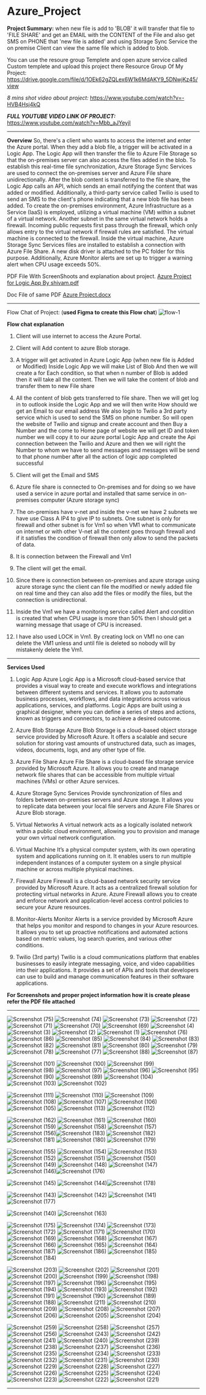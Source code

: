 # Azure_Project
**Project Summary:** 
when new file is add to 'BLOB' it will transfer that file to 'FILE SHARE' and get an EMAIL with the CONTENT of the File and also get SMS on PHONE that 'new file is added' and using Storage Sync Service the on premise Client can view the same file which is added to blob.

You can use the resoure group Templete and open azure service called Custom templete and upload this project there
Resource Group Of My Project: https://drive.google.com/file/d/1OEk62gZQLex6W1k6MdAKY9_5DNwjKz45/view

**8 mins shot video about project*:* https://www.youtube.com/watch?v=-HVB4Hsj4kQ


__*FULL YOUTUBE VIDEO LINK OF PROJECT:*__ https://www.youtube.com/watch?v=Mbb_aJYeyjI

---------------------------------------------------------------------------------------------------------------------------------------------------------------------------------------------------
**Overview**
So, there's a client who wants to access the internet and enter the Azure portal. When they add a blob file, a trigger will be activated in a Logic App. The Logic App will then transfer the file to Azure File Storage so that the on-premises server can also access the files added in the blob. To establish this real-time file synchronization, Azure Storage Sync Services are used to connect the on-premises server and Azure File share unidirectionally.
After the blob content is transferred to the file share, the Logic App calls an API, which sends an email notifying the content that was added or modified. Additionally, a third-party service called Twilio is used to send an SMS to the client's phone indicating that a new blob file has been added.
To create the on-premises environment, Azure Infrastructure as a Service (IaaS) is employed, utilizing a virtual machine (VM) within a subnet of a virtual network. Another subnet in the same virtual network holds a firewall. Incoming public requests first pass through the firewall, which only allows entry to the virtual network if firewall rules are satisfied. The virtual machine is connected to the firewall.
Inside the virtual machine, Azure Storage Sync Services files are installed to establish a connection with Azure File Share. A new disk driver is attached to the PC folder for this purpose. Additionally, Azure Monitor alerts are set up to trigger a warning alert when CPU usage exceeds 50%.

PDF File With ScreenShoots and explanation about project.
[Azure Project for Logic App By shivam.pdf](https://github.com/ShivamPratap2409/Azure_Project/files/13162108/Azure.Project.for.Logic.App.By.shivam.pdf)

Doc File of same PDF
[Azure Project.docx](https://github.com/ShivamPratap2409/Azure_Project/files/13162111/Azure.Project.docx)

--------------------------------------------------------------------------------------------------------------------------------------------------------------------------------------------------




Flow Chat of Project: (__used Figma to create this Flow chat__)
![flow-1](https://github.com/ShivamPratap2409/Azure_Project/assets/140940680/7392ff3a-1511-4b1d-946f-010fe8d48065)




**Flow chat explanation** 

1.	Client will use internet to access the Azure Portal.

2.	Client will Add content to azure Blob storage. 

3.	A trigger will get activated in Azure Logic App (when new file is Added or Modified)
Inside Logic App we will make List of Blob 
And then we will create a for Each condition, so that when n number of Blob is added then it will take all the content.
Then we will take the content of blob and transfer them to new File share 

4.	All the content of blob gets transferred to file share. 
Then we will get log in to outlook inside the Logic App and we will then write How should we get an Email to our email address
We also login to Twilio a 3rd party service which is used to send the SMS on phone number. 
So will open the website of Twilio and signup and create account and then Buy a Number and the come to Home page of website we will get ID and token number we will copy it to our azure portal Logic App and create the Api connection between the Twilio and Azure and then we will right the Number to whom we have to send messages and messages will be send to that phone number after all the action of logic app completed successful 

5.	Client will get the Email and SMS 

6.	Azure file share is connected to On-premises and for doing so we have used a service in azure portal and installed that same service in on-premises computer (Azure storage sync)

7.	The on-premises have v-net and inside the v-net we have 2 subnets we have use Class A IP4 to give IP to subnets.
One subnet is only for firewall and other subnet is for Vm1 so when VM1 what to communicate on internet or with other V-net all the content goes through firewall and if it satisfies the condition of firewall then only allow to send the packets of data.

8.	It is connection between the Firewall and Vm1 

9.	The client will get the email. 

10.	Since there is connection between on-premises and azure storage using azure storage sync the client can file the modified or newly added file on real time and they can also add the files or modify the files, but the connection is unidirectional.

11.	Inside the Vm1 we have a monitoring service called Alert and condition is created that when CPU usage is more than 50% then I should get a warning message that usage of CPU is increased.

12.	I have also used LOCK in Vm1. By creating lock on VM1 no one can delete the VM1 unless and until file is deleted so nobody will by mistakenly delete the Vm1.

-----------------------------------------------------------------------------------------------------------------------------------------------------------------------------------------------------------

**Services Used** 

1. Logic App
Azure Logic App is a Microsoft cloud-based service that provides a visual way to create and execute workflows and integrations between different systems and services. It allows you to automate business processes, workflows, and data integrations across various applications, services, and platforms. Logic Apps are built using a graphical designer, where you can define a series of steps and actions, known as triggers and connectors, to achieve a desired outcome.

2. Azure Blob Storage
Azure Blob Storage is a cloud-based object storage service provided by Microsoft Azure. It offers a scalable and secure solution for storing vast amounts of unstructured data, such as images, videos, documents, logs, and any other type of file.

3. Azure File Share
Azure File Share is a cloud-based file storage service provided by Microsoft Azure. It allows you to create and manage network file shares that can be accessible from multiple virtual machines (VMs) or other Azure services.

4. Azure Storage Sync Services
Provide synchronization of files and folders between on-premises servers and Azure storage. It allows you to replicate data between your local file servers and Azure File Shares or Azure Blob storage.

5. Virtual Networks
A virtual network acts as a logically isolated network within a public cloud environment, allowing you to provision and manage your own virtual network configuration.

6. Virtual Machine
It’s a physical computer system, with its own operating system and applications running on it. It enables users to run multiple independent instances of a computer system on a single physical machine or across multiple physical machines.

7. Firewall
Azure Firewall is a cloud-based network security service provided by Microsoft Azure. It acts as a centralized firewall solution for protecting virtual networks in Azure. Azure Firewall allows you to create and enforce network and application-level access control policies to secure your Azure resources. 

8. Monitor-Alerts
Monitor Alerts is a service provided by Microsoft Azure that helps you monitor and respond to changes in your Azure resources. It allows you to set up proactive notifications and automated actions based on metric values, log search queries, and various other conditions.

9. Twilio (3rd party)
Twilio is a cloud communications platform that enables businesses to easily integrate messaging, voice, and video capabilities into their applications. It provides a set of APIs and tools that developers can use to build and manage communication features in their software applications.


__For Screenshots and proper project information how it is create please refer the PDF file attached__

____________________________________________________________________________________________________________________________________________________________________________________

![Screenshot (75)](https://github.com/ShivamPratap2409/Azure_Project/assets/140940680/fd950ab4-000a-499f-b64f-02c33a35fd8c)
![Screenshot (74)](https://github.com/ShivamPratap2409/Azure_Project/assets/140940680/ffc112a4-e342-4896-8389-aa41f425d528)
![Screenshot (73)](https://github.com/ShivamPratap2409/Azure_Project/assets/140940680/1df05315-05db-47fe-aa24-87042104861c)
![Screenshot (72)](https://github.com/ShivamPratap2409/Azure_Project/assets/140940680/2a9995ee-7f50-4ffd-8a41-c043c0059354)
![Screenshot (71)](https://github.com/ShivamPratap2409/Azure_Project/assets/140940680/0a7a5ca7-3a8a-4384-8bc8-bc309d58b059)
![Screenshot (70)](https://github.com/ShivamPratap2409/Azure_Project/assets/140940680/ac4d1eea-a8db-4ab8-8a68-5af959443d6e)
![Screenshot (69)](https://github.com/ShivamPratap2409/Azure_Project/assets/140940680/420cbac1-7a96-41a4-9952-61a90e47df04)
![Screenshot (4)](https://github.com/ShivamPratap2409/Azure_Project/assets/140940680/56e04d12-8cbf-4d5e-8502-d59e6d7b5ea6)
![Screenshot (3)](https://github.com/ShivamPratap2409/Azure_Project/assets/140940680/a969b32c-cf5e-4c55-8011-81eb25e96905)
![Screenshot (2)](https://github.com/ShivamPratap2409/Azure_Project/assets/140940680/f844455c-e5e7-45a3-8a90-a67c3c09d0b7)
![Screenshot (1)](https://github.com/ShivamPratap2409/Azure_Project/assets/140940680/cabacd7d-f14e-4f68-b9e7-89357b0e2ade)
![Screenshot (76)](https://github.com/ShivamPratap2409/Azure_Project/assets/140940680/55a47cfd-eb00-4349-836c-876afcb81858)
![Screenshot (86)](https://github.com/ShivamPratap2409/Azure_Project/assets/140940680/d05f8939-cda4-49a1-90be-5b3d722d3935)
![Screenshot (85)](https://github.com/ShivamPratap2409/Azure_Project/assets/140940680/70df9ca1-e687-4142-b05f-c6e051872791)
![Screenshot (84)](https://github.com/ShivamPratap2409/Azure_Project/assets/140940680/8dbe4841-b63c-4ce9-a0e7-fb30d870c222)
![Screenshot (83)](https://github.com/ShivamPratap2409/Azure_Project/assets/140940680/cfc22414-67b8-42f4-bc32-230b27fd9941)
![Screenshot (82)](https://github.com/ShivamPratap2409/Azure_Project/assets/140940680/3e05c4bf-38dd-4f90-9db2-7ea6b6346d5c)
![Screenshot (81)](https://github.com/ShivamPratap2409/Azure_Project/assets/140940680/6caf6e97-5d92-4c94-9f54-938775f03974)
![Screenshot (80)](https://github.com/ShivamPratap2409/Azure_Project/assets/140940680/8b60b3ae-0203-4900-afef-7a83f8f64d0b)
![Screenshot (79)](https://github.com/ShivamPratap2409/Azure_Project/assets/140940680/bf5dea2f-fb99-429d-b6f6-818efb18b629)
![Screenshot (78)](https://github.com/ShivamPratap2409/Azure_Project/assets/140940680/4a770c34-3fb3-42b7-927f-77ffca9ad350)
![Screenshot (77)](https://github.com/ShivamPratap2409/Azure_Project/assets/140940680/c36747ef-b1b8-4a45-914c-e489386c69db)
![Screenshot (88)](https://github.com/ShivamPratap2409/Azure_Project/assets/140940680/8ad6774d-2672-4b69-8ce3-0846d4bb99b4)
![Screenshot (87)](https://github.com/ShivamPratap2409/Azure_Project/assets/140940680/cb36c6e7-8092-4bb2-8ba2-091f81a54e5b)


![Screenshot (101)](https://github.com/ShivamPratap2409/Azure_Project/assets/140940680/0dce44fd-5ecd-4f8f-b18a-ebce73ef005b)
![Screenshot (100)](https://github.com/ShivamPratap2409/Azure_Project/assets/140940680/0c4e16e1-c099-4aa3-a829-80fe57a096c1)
![Screenshot (99)](https://github.com/ShivamPratap2409/Azure_Project/assets/140940680/07436e46-bae5-41ab-9536-d266ccfa9ac9)
![Screenshot (98)](https://github.com/ShivamPratap2409/Azure_Project/assets/140940680/c87270dd-48ad-4004-a9f9-44754dc98b4b)
![Screenshot (97)](https://github.com/ShivamPratap2409/Azure_Project/assets/140940680/3792dd09-6a0e-479a-bfc8-8ff09ebb6fe5)
![Screenshot (96)](https://github.com/ShivamPratap2409/Azure_Project/assets/140940680/9c178a34-beaa-4160-9fca-1397b6f9b25a)
![Screenshot (95)](https://github.com/ShivamPratap2409/Azure_Project/assets/140940680/f9c01124-87af-4609-a37d-6e3058e7e45c)
![Screenshot (90)](https://github.com/ShivamPratap2409/Azure_Project/assets/140940680/e8f41705-bc94-49d2-b55a-a46d97a134cf)
![Screenshot (89)](https://github.com/ShivamPratap2409/Azure_Project/assets/140940680/c352e82a-cc30-4654-b4fe-5b300dda4bbe)
![Screenshot (104)](https://github.com/ShivamPratap2409/Azure_Project/assets/140940680/25e82071-0a31-42d2-81b7-3d73effd537f)
![Screenshot (103)](https://github.com/ShivamPratap2409/Azure_Project/assets/140940680/18c5857a-3c53-4881-9222-3b1fbb115fe7)
![Screenshot (102)](https://github.com/ShivamPratap2409/Azure_Project/assets/140940680/6c3c7f62-40a7-4202-967e-ed403798376e)

![Screenshot (111)](https://github.com/ShivamPratap2409/Azure_Project/assets/140940680/91e9cac9-3f91-4a56-8d55-3ff024b30a42)
![Screenshot (110)](https://github.com/ShivamPratap2409/Azure_Project/assets/140940680/747089fe-c933-425c-8ee8-0bde26cb1d96)
![Screenshot (109)](https://github.com/ShivamPratap2409/Azure_Project/assets/140940680/6da30f03-c405-4c8a-9d50-7426cc2d4bcf)
![Screenshot (108)](https://github.com/ShivamPratap2409/Azure_Project/assets/140940680/ad7a4945-5ed6-4474-858c-be664af69762)
![Screenshot (107)](https://github.com/ShivamPratap2409/Azure_Project/assets/140940680/97ba3d4d-caad-4562-bd73-401c1ea0cf19)
![Screenshot (106)](https://github.com/ShivamPratap2409/Azure_Project/assets/140940680/2dd7605f-e1ad-4160-8791-c00804aa7adc)
![Screenshot (105)](https://github.com/ShivamPratap2409/Azure_Project/assets/140940680/8de31864-e1bb-4186-99e3-2f394ca32c70)
![Screenshot (113)](https://github.com/ShivamPratap2409/Azure_Project/assets/140940680/8f768a60-68dd-4221-93b5-18ece1f729b4)
![Screenshot (112)](https://github.com/ShivamPratap2409/Azure_Project/assets/140940680/29c0d1f4-d5d6-4a6f-80dc-e771234345d4)


![Screenshot (162)](https://github.com/ShivamPratap2409/Azure_Project/assets/140940680/7e57c918-767c-4c39-8bd7-fe4be43bbf6a)
![Screenshot (161)](https://github.com/ShivamPratap2409/Azure_Project/assets/140940680/487f8374-01a6-4107-ab36-d78f233d96c0)
![Screenshot (160)](https://github.com/ShivamPratap2409/Azure_Project/assets/140940680/b84867ce-f6ad-4d9e-8f83-98aa3255f64f)
![Screenshot (159)](https://github.com/ShivamPratap2409/Azure_Project/assets/140940680/89d3ceec-93e5-4dc0-bc3a-875770df3ada)
![Screenshot (158)](https://github.com/ShivamPratap2409/Azure_Project/assets/140940680/aedd951d-4785-4c2e-b8d5-82aac1d223a2)
![Screenshot (157)](https://github.com/ShivamPratap2409/Azure_Project/assets/140940680/99770dfe-cb22-4f57-816f-6cf112545b86)
![Screenshot (156)](https://github.com/ShivamPratap2409/Azure_Project/assets/140940680/0d4d4ada-f800-4aa2-87ef-318bbc5d7dd0)![Screenshot (183)](https://github.com/ShivamPratap2409/Azure_Project/assets/140940680/638b1866-9a32-4260-b680-a3937431c045)
![Screenshot (182)](https://github.com/ShivamPratap2409/Azure_Project/assets/140940680/821a274a-e191-441e-9e53-9d382fc3af5c)
![Screenshot (181)](https://github.com/ShivamPratap2409/Azure_Project/assets/140940680/71000c37-0e06-46ff-84d7-75067fe5be70)
![Screenshot (180)](https://github.com/ShivamPratap2409/Azure_Project/assets/140940680/5edeb826-6230-49b4-89b2-0b9e856bca33)
![Screenshot (179)](https://github.com/ShivamPratap2409/Azure_Project/assets/140940680/8b136c9c-4ce7-4742-adfd-7c5c10d99ec3)

![Screenshot (155)](https://github.com/ShivamPratap2409/Azure_Project/assets/140940680/0afa253c-bd4b-46a5-a29f-812a6c67c645)
![Screenshot (154)](https://github.com/ShivamPratap2409/Azure_Project/assets/140940680/581575ec-3657-4ff7-a0ea-46ec13a51cec)
![Screenshot (153)](https://github.com/ShivamPratap2409/Azure_Project/assets/140940680/312160fb-568d-48b5-9d4d-34f77917b568)
![Screenshot (152)](https://github.com/ShivamPratap2409/Azure_Project/assets/140940680/0c8b0d79-68eb-4815-a8a2-4794b55efe0e)
![Screenshot (151)](https://github.com/ShivamPratap2409/Azure_Project/assets/140940680/6a6d7cf5-a8ed-4105-b874-7f1653b366dd)
![Screenshot (150)](https://github.com/ShivamPratap2409/Azure_Project/assets/140940680/2bb80dba-b307-4f90-ae30-30edda4c27c9)
![Screenshot (149)](https://github.com/ShivamPratap2409/Azure_Project/assets/140940680/b852453e-352b-4635-8bcb-1f25770ca1e4)
![Screenshot (148)](https://github.com/ShivamPratap2409/Azure_Project/assets/140940680/7958da8f-f4e4-445e-ad56-2d027361e64e)
![Screenshot (147)](https://github.com/ShivamPratap2409/Azure_Project/assets/140940680/48157f07-63b6-49ff-bf7d-6d604cac39a9)
![Screenshot (146)](https://github.com/ShivamPratap2409/Azure_Project/assets/140940680/d3074bd1-5769-4ba0-8e0e-1a60714e081c)![Screenshot (176)](https://github.com/ShivamPratap2409/Azure_Project/assets/140940680/6fbf2c66-1634-4127-86c6-c8100f810a53)

![Screenshot (145)](https://github.com/ShivamPratap2409/Azure_Project/assets/140940680/1fac91d4-06e7-421b-a5b3-78c53a07805e)
![Screenshot (144)](https://github.com/ShivamPratap2409/Azure_Project/assets/140940680/48ca54f0-a9a7-48c7-b1da-45fe39ba64c9)![Screenshot (178)](https://github.com/ShivamPratap2409/Azure_Project/assets/140940680/8e5617ab-6ef4-48ca-a8f5-7b34b157880d)

![Screenshot (143)](https://github.com/ShivamPratap2409/Azure_Project/assets/140940680/ddd0e36f-ba26-4cd9-a986-8790937b8f3e)
![Screenshot (142)](https://github.com/ShivamPratap2409/Azure_Project/assets/140940680/f67a0764-1586-4a9f-802c-f424df4e39f2)
![Screenshot (141)](https://github.com/ShivamPratap2409/Azure_Project/assets/140940680/df72a4f6-3977-417e-b3fa-b1cd867ca07a)![Screenshot (177)](https://github.com/ShivamPratap2409/Azure_Project/assets/140940680/fe19bd24-8095-491c-9599-90b55f20eaca)

![Screenshot (140)](https://github.com/ShivamPratap2409/Azure_Project/assets/140940680/45095f7e-bb5c-4d96-a7a6-63d9a10662b2)
![Screenshot (163)](https://github.com/ShivamPratap2409/Azure_Project/assets/140940680/ce182fc0-0fd5-45ef-a0bd-d968fed6f746)

![Screenshot (175)](https://github.com/ShivamPratap2409/Azure_Project/assets/140940680/c3540358-c71e-46da-a2f0-651b2d0fb867)
![Screenshot (174)](https://github.com/ShivamPratap2409/Azure_Project/assets/140940680/55b074b1-d174-4743-95e8-4515c34af048)
![Screenshot (173)](https://github.com/ShivamPratap2409/Azure_Project/assets/140940680/8a320eb6-97ac-4845-af1e-e3e978966718)
![Screenshot (172)](https://github.com/ShivamPratap2409/Azure_Project/assets/140940680/2995f8f9-a380-44b3-a248-c82dc1560677)
![Screenshot (171)](https://github.com/ShivamPratap2409/Azure_Project/assets/140940680/b1fb6d87-91b9-4594-8041-3cb991052ac7)
![Screenshot (170)](https://github.com/ShivamPratap2409/Azure_Project/assets/140940680/90da2bf9-b65e-41f7-9411-33e34c8243f5)
![Screenshot (169)](https://github.com/ShivamPratap2409/Azure_Project/assets/140940680/5b53cfa3-4671-4a67-b907-a056f01823c1)
![Screenshot (168)](https://github.com/ShivamPratap2409/Azure_Project/assets/140940680/1f367265-d8fb-4360-8462-075cafc153b5)
![Screenshot (167)](https://github.com/ShivamPratap2409/Azure_Project/assets/140940680/12047c13-8f5f-48f8-9e97-f066cc769b33)
![Screenshot (166)](https://github.com/ShivamPratap2409/Azure_Project/assets/140940680/1e6447a7-7f9e-45a6-b68c-911a2f33e13f)
![Screenshot (165)](https://github.com/ShivamPratap2409/Azure_Project/assets/140940680/02b4c91d-ac4e-46f9-972e-af6430d86196)
![Screenshot (164)](https://github.com/ShivamPratap2409/Azure_Project/assets/140940680/eb42220c-a833-4946-ae4e-e05577aa81a2)
![Screenshot (187)](https://github.com/ShivamPratap2409/Azure_Project/assets/140940680/a9bec5ff-a08f-4bb6-9b0e-22b4893b57c3)
![Screenshot (186)](https://github.com/ShivamPratap2409/Azure_Project/assets/140940680/8ab1fde1-7e03-4ed1-9c50-6d62eef78cb2)
![Screenshot (185)](https://github.com/ShivamPratap2409/Azure_Project/assets/140940680/6d01df50-a242-425e-a44d-8f70b987c920)
![Screenshot (184)](https://github.com/ShivamPratap2409/Azure_Project/assets/140940680/3ef3c71e-727d-4991-b331-81df30424aca)



![Screenshot (203)](https://github.com/ShivamPratap2409/Azure_Project/assets/140940680/c29249a8-542d-4a69-aac9-9617d65948be)
![Screenshot (202)](https://github.com/ShivamPratap2409/Azure_Project/assets/140940680/4a21f3f2-bfb2-433b-a970-b40bf058296b)
![Screenshot (201)](https://github.com/ShivamPratap2409/Azure_Project/assets/140940680/ca03d121-43ac-4e2b-a07c-522815f75de9)
![Screenshot (200)](https://github.com/ShivamPratap2409/Azure_Project/assets/140940680/5e723091-874c-4874-8d16-d0cf51affa00)
![Screenshot (199)](https://github.com/ShivamPratap2409/Azure_Project/assets/140940680/e721a1ac-2dd3-4a46-8837-13fe27d9086e)
![Screenshot (198)](https://github.com/ShivamPratap2409/Azure_Project/assets/140940680/c3d08893-7084-434a-9990-7a44b57a5e84)
![Screenshot (197)](https://github.com/ShivamPratap2409/Azure_Project/assets/140940680/68bbe98b-60c3-4c50-a656-d01e670e6866)
![Screenshot (196)](https://github.com/ShivamPratap2409/Azure_Project/assets/140940680/75e1bc8d-8e0c-4839-80da-100f9e0ad586)
![Screenshot (195)](https://github.com/ShivamPratap2409/Azure_Project/assets/140940680/44dfb0e3-5084-4177-b5fb-1342e4d4dccd)
![Screenshot (194)](https://github.com/ShivamPratap2409/Azure_Project/assets/140940680/e54b243b-e08c-475b-abb7-5afa6061105b)
![Screenshot (193)](https://github.com/ShivamPratap2409/Azure_Project/assets/140940680/fc26e5e1-01c8-4999-96aa-578bb7cc3684)
![Screenshot (192)](https://github.com/ShivamPratap2409/Azure_Project/assets/140940680/08317f8e-ebff-4d31-b6e9-ab4b8dc30224)
![Screenshot (191)](https://github.com/ShivamPratap2409/Azure_Project/assets/140940680/a0b74ef1-765e-4fd1-973d-20ed1a3e14e7)
![Screenshot (190)](https://github.com/ShivamPratap2409/Azure_Project/assets/140940680/085a652f-e1ee-4f07-a8e9-5e872a41ac84)
![Screenshot (189)](https://github.com/ShivamPratap2409/Azure_Project/assets/140940680/9548e2bc-1cf1-47ff-a99c-d62a6511af91)
![Screenshot (188)](https://github.com/ShivamPratap2409/Azure_Project/assets/140940680/058e8b56-a971-4f18-a5b8-5f402fb7c100)
![Screenshot (211)](https://github.com/ShivamPratap2409/Azure_Project/assets/140940680/2931de1d-5572-4f8f-a488-1ac1fe78446c)
![Screenshot (210)](https://github.com/ShivamPratap2409/Azure_Project/assets/140940680/a2712469-f586-47d3-a28b-e2d17cd497e4)
![Screenshot (209)](https://github.com/ShivamPratap2409/Azure_Project/assets/140940680/6f9cb605-af3e-4852-888b-fa92b18c1089)
![Screenshot (208)](https://github.com/ShivamPratap2409/Azure_Project/assets/140940680/8070c5ec-bad7-4dfd-b9d5-b287e494f91e)
![Screenshot (207)](https://github.com/ShivamPratap2409/Azure_Project/assets/140940680/9471e35f-8b57-4c40-8a2b-5de39ef87dfc)
![Screenshot (206)](https://github.com/ShivamPratap2409/Azure_Project/assets/140940680/aabcce25-5bba-41fc-b732-31372562ad6e)
![Screenshot (205)](https://github.com/ShivamPratap2409/Azure_Project/assets/140940680/29c3d960-ae30-4138-a1c7-76f3f45e03b6)
![Screenshot (204)](https://github.com/ShivamPratap2409/Azure_Project/assets/140940680/ebbb9ab8-ebb5-423b-9a8d-0cbe3cc84c22)


![Screenshot (259)](https://github.com/ShivamPratap2409/Azure_Project/assets/140940680/673c4fcb-a10d-4f52-bb63-c1b2c6a67869)
![Screenshot (258)](https://github.com/ShivamPratap2409/Azure_Project/assets/140940680/3f56b42a-3c98-41b0-9f26-cb4b124d78c7)
![Screenshot (257)](https://github.com/ShivamPratap2409/Azure_Project/assets/140940680/700680fb-294b-48d2-b5de-004884ae50a1)
![Screenshot (256)](https://github.com/ShivamPratap2409/Azure_Project/assets/140940680/4a42ab72-915f-41c4-8af5-33a0d4c874ec)
![Screenshot (243)](https://github.com/ShivamPratap2409/Azure_Project/assets/140940680/a8976528-1cbe-4ceb-b9c7-9ec8775ff0c9)
![Screenshot (242)](https://github.com/ShivamPratap2409/Azure_Project/assets/140940680/a114b903-d504-4760-9f46-1188eeb06d15)
![Screenshot (241)](https://github.com/ShivamPratap2409/Azure_Project/assets/140940680/ec0c5196-421d-4bc3-84e7-fb126bfc631b)
![Screenshot (240)](https://github.com/ShivamPratap2409/Azure_Project/assets/140940680/bebaee5d-7ff9-4692-8b36-0d8a2c1e3496)
![Screenshot (239)](https://github.com/ShivamPratap2409/Azure_Project/assets/140940680/e16040dc-b436-42db-8fec-030549eaa74f)
![Screenshot (238)](https://github.com/ShivamPratap2409/Azure_Project/assets/140940680/97423362-d631-468c-8a90-cda973e4d8a4)
![Screenshot (237)](https://github.com/ShivamPratap2409/Azure_Project/assets/140940680/2c926c4a-d574-4503-a36a-649b9f31a94b)
![Screenshot (236)](https://github.com/ShivamPratap2409/Azure_Project/assets/140940680/b374ddc4-5467-445d-8f46-4c0fc0a7c27f)
![Screenshot (235)](https://github.com/ShivamPratap2409/Azure_Project/assets/140940680/ffc8e283-d556-4cea-92aa-b5b4c1caac73)
![Screenshot (234)](https://github.com/ShivamPratap2409/Azure_Project/assets/140940680/daa5ca0c-9540-4ca0-82bf-612dede88f1a)
![Screenshot (233)](https://github.com/ShivamPratap2409/Azure_Project/assets/140940680/a80c138f-d8e2-4b92-9409-2a05210bef56)
![Screenshot (232)](https://github.com/ShivamPratap2409/Azure_Project/assets/140940680/f90102e1-ac55-4732-94f1-8f8184f41bbe)
![Screenshot (231)](https://github.com/ShivamPratap2409/Azure_Project/assets/140940680/7f56bca8-41f1-4b64-acff-bbf3caff71c3)
![Screenshot (230)](https://github.com/ShivamPratap2409/Azure_Project/assets/140940680/0c145c87-9db4-4b5e-af92-14d2bf2b1c26)
![Screenshot (229)](https://github.com/ShivamPratap2409/Azure_Project/assets/140940680/e815597f-40dc-4593-9ca3-c4db2d812f07)
![Screenshot (228)](https://github.com/ShivamPratap2409/Azure_Project/assets/140940680/bbae1d24-71b4-4225-aa67-eb5e4c5b4db9)
![Screenshot (227)](https://github.com/ShivamPratap2409/Azure_Project/assets/140940680/d488672b-a42b-4815-9d97-8fca6c552598)
![Screenshot (226)](https://github.com/ShivamPratap2409/Azure_Project/assets/140940680/3a052ef6-ce5a-459e-8766-9ed0d6a48882)
![Screenshot (225)](https://github.com/ShivamPratap2409/Azure_Project/assets/140940680/16b55c70-d696-4d7d-87d9-4cf93a5fd417)
![Screenshot (224)](https://github.com/ShivamPratap2409/Azure_Project/assets/140940680/65030266-d065-42b9-8eb6-304b65b96651)
![Screenshot (223)](https://github.com/ShivamPratap2409/Azure_Project/assets/140940680/14b8aab1-a03b-42bf-9516-821ed3da58b2)
![Screenshot (222)](https://github.com/ShivamPratap2409/Azure_Project/assets/140940680/2baff81c-7615-4392-b8e4-dc694d7b1b03)
![Screenshot (221)](https://github.com/ShivamPratap2409/Azure_Project/assets/140940680/cb91f656-a5b1-498e-b42b-c8442fb2dc3a)




________________________________________________________________________________________________________________________________________________________________________________________________________







